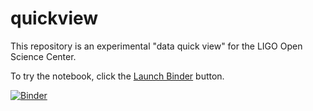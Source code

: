 # quickview
This repository is an experimental "data quick view" for the LIGO Open Science Center.


To try the notebook, click the <a href='http://mybinder.org/repo/jkanner/quickview'>Launch Binder</a> button.

[![Binder](http://mybinder.org/badge.svg)](http://mybinder.org/repo/jkanner/quickview)

